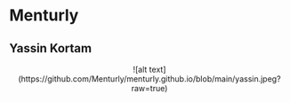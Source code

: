 # Menturly
## Yassin Kortam

<div align = "center">
![alt text](https://github.com/Menturly/menturly.github.io/blob/main/yassin.jpeg?raw=true)
</div>

<p align="justify>
Yassin Kortam graduated from high school when he was 16 to pursue lower division engineering and computer science coursework at community college. At the height of the pandemic and while managing a heavy course load, he created a club to mentor fellow students in machine learning, data science, web development, and robotics. Currently, Yassin is pursuing a Bachelor’s degree in Electrical Engineering and a technical breadth in Computer Science at the University of California, Los Angeles (UCLA) and is a member of ACM and IEEE. Additionally, he is contributing to radiomics research at UCLA health, helping develop new ways to detect and diagnose tumors from ultrasounds. 
</p>


